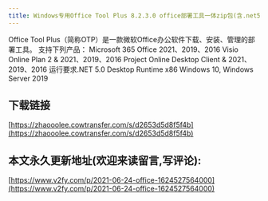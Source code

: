 ```yaml
---
title: Windows专用Office Tool Plus 8.2.3.0 office部署工具一体zip包(含.net5)
---
```



Office Tool Plus（简称OTP）是一款微软Office办公软件下载、安装、管理的部署工具。
支持下列产品：
Microsoft 365
Office 2021、2019、2016
Visio Online Plan 2 & 2021、2019、2016
Project Online Desktop Client & 2021、2019、2016
运行要求.NET 5.0 Desktop Runtime x86
Windows 10, Windows Server 2019


## 下载链接

[https://zhaooolee.cowtransfer.com/s/d2653d5d8f5f4b](https://zhaooolee.cowtransfer.com/s/d2653d5d8f5f4b)














## 本文永久更新地址(欢迎来读留言,写评论):

[https://www.v2fy.com/p/2021-06-24-office-1624527564000](https://www.v2fy.com/p/2021-06-24-office-1624527564000)
